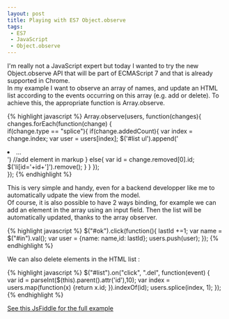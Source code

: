 ```yaml
---
layout: post
title: Playing with ES7 Object.observe
tags:
 - ES7
 - JavaScript
 - Object.observe
---
```


I'm really not a JavaScript expert but today I wanted to try the new Object.observe API that will be part of ECMAScript 7 and that is already supported in Chrome.  
In my example I want to observe an array of names, and update an HTML list according to the events occurring on this array (e.g. add or delete). To achieve this, the appropriate function is Array.observe.

{% highlight javascript %}
Array.observe(users, function(changes){
    changes.forEach(function(change) {  
        if(change.type == "splice"){
            if(change.addedCount){
                var index = change.index;
                var user = users[index];
                $('#list ul').append('<li>...</li>') //add element in markup
            }
            else{
                var id = change.removed[0].id;
                $('li[id='+id+']').remove();
            }
        }
    });  
}); 
{% endhighlight %}

This is very simple and handy, even for a backend developper like me to automatically udpate the view from the model.  
Of course, it is also possible to have 2 ways binding, for example we can add an element in the array using an input field. Then the list will be automatically updated, thanks to the array observer.

{% highlight javascript %}
$("#ok").click(function(){
    lastId +=1;
    var name = $("#in").val();
    var user = {name: name,id: lastId};
    users.push(user);
});
{% endhighlight %}

We can also delete elements in the HTML list : 

{% highlight javascript %}
$("#list").on("click", ".del", function(event) {   
    var id = parseInt($(this).parent().attr('id'),10);
    var index = users.map(function(x) {return x.id; }).indexOf(id);
    users.splice(index, 1);
});
{% endhighlight %}

[See this JsFiddle for the full example](http://jsfiddle.net/7abdtp8r/)
